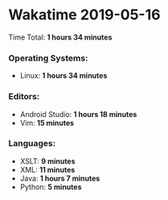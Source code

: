 # Wakatime 2019-05-16

Time Total: **1 hours 34 minutes**

### Operating Systems:
- Linux: **1 hours 34 minutes** 

### Editors:
- Android Studio: **1 hours 18 minutes** 
- Vim: **15 minutes** 

### Languages:
- XSLT: **9 minutes** 
- XML: **11 minutes** 
- Java: **1 hours 7 minutes** 
- Python: **5 minutes** 

